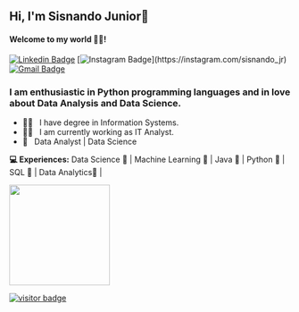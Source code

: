 ## Hi, I'm Sisnando Junior👋
#### Welcome to my world 🧑‍💻!

 [![Linkedin Badge](https://img.shields.io/badge/-SisnandoJunior-6633cc?-LinkedIn-blue?style=flat-square&logo=Linkedin&logoColor=white&link=https://www.linkedin.com/in/sisnando-junior/)](https://www.linkedin.com/in/sisnando-junior/) 
 [![Instagram Badge](https://img.shields.io/badge/-Instagram-blue?style=flat-square&logo=Instagram&logoColor=white&link=[https://instagram.com/sisnando_dev?igshid=1o9uhlz6bqs4s](https://www.instagram.com/sisnando_jr/))](https://instagram.com/sisnando_jr) 
[![Gmail Badge](https://img.shields.io/badge/-nandodevs@gmail.com-6633cc?style=flat-square&logo=Gmail&logoColor=white&link=mailto:nandodevs@gmail.com)](mailto:nandodevs@gmail.com)

### I am enthusiastic in Python programming languages and in love about Data Analysis and Data Science.

- 👨‍🎓  &nbsp; I have degree in Information Systems. 
- 👨‍💻 &nbsp; I am currently working as IT Analyst.
- 📖 &nbsp; Data Analyst | Data Science

**💻 Experiences:**
 Data Science 🤎 | Machine Learning 🤖 | Java 🧡 | Python 💜 | SQL 💛 | Data Analytics🤎 | 


<div>
  <a href="https://github.com/nandodevs">
  <img height="180em" src="https://github-readme-stats.vercel.app/api/top-langs/?username=nandodevs&layout=compact&langs_count=7&theme=dracula"/>
  
  ![visitor badge](https://visitor-badge.glitch.me/badge?page_id=jwenjian.visitor-badge&left_text=MyPageVisitors)
</div>

 </a>
